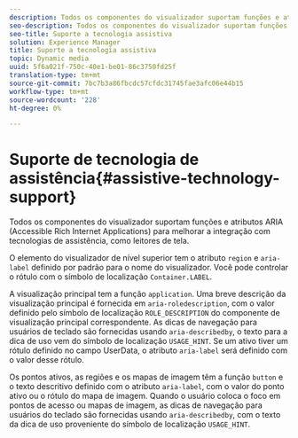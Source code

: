 ```yaml
---
description: Todos os componentes do visualizador suportam funções e atributos ARIA (Accessible Rich Internet Applications) para melhorar a integração com tecnologias de assistência, como leitores de tela.
seo-description: Todos os componentes do visualizador suportam funções e atributos ARIA (Accessible Rich Internet Applications) para melhorar a integração com tecnologias de assistência, como leitores de tela.
seo-title: Suporte a tecnologia assistiva
solution: Experience Manager
title: Suporte a tecnologia assistiva
topic: Dynamic media
uuid: 5f6a021f-750c-40e1-be01-86c3750fd25f
translation-type: tm+mt
source-git-commit: 7bc7b3a86fbcdc57cfdc31745fae3afc06e44b15
workflow-type: tm+mt
source-wordcount: '228'
ht-degree: 0%

---
```



# Suporte de tecnologia de assistência{#assistive-technology-support}

Todos os componentes do visualizador suportam funções e atributos ARIA (Accessible Rich Internet Applications) para melhorar a integração com tecnologias de assistência, como leitores de tela.

O elemento do visualizador de nível superior tem o atributo `region` e `aria-label` definido por padrão para o nome do visualizador. Você pode controlar o rótulo com o símbolo de localização `Container.LABEL`.

A visualização principal tem a função `application`. Uma breve descrição da visualização principal é fornecida em `aria-roledescription`, com o valor definido pelo símbolo de localização `ROLE_DESCRIPTION` do componente de visualização principal correspondente. As dicas de navegação para usuários de teclado são fornecidas usando `aria-describedby`, o texto para a dica de uso vem do símbolo de localização `USAGE_HINT`. Se um ativo tiver um rótulo definido no campo UserData, o atributo `aria-label` será definido com o valor desse rótulo.

Os pontos ativos, as regiões e os mapas de imagem têm a função `button` e o texto descritivo definido com o atributo `aria-label`, com o valor do ponto ativo ou o rótulo do mapa de imagem. Quando o usuário coloca o foco em pontos de acesso ou mapas de imagem, as dicas de navegação para usuários do teclado são fornecidas usando `aria-describedby`, com o texto da dica de uso proveniente do símbolo de localização `USAGE_HINT`.
